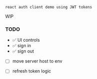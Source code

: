 ```
react auth client demo using JWT tokens
```
WIP


### TODO
- ✅ UI controls
- ✅ sign in 
- ✅ sign out
- [ ] move server host to env  
- [ ] refresh token logic


